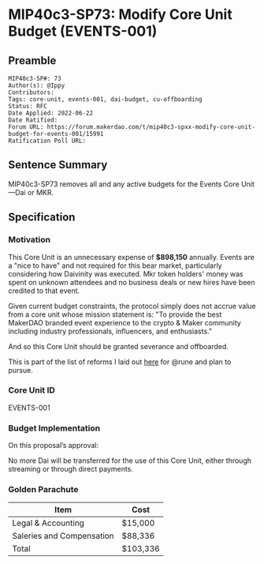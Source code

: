 # MIP40c3-SP73: Modify Core Unit Budget (EVENTS-001)

## Preamble

```
MIP40c3-SP#: 73
Author(s): @Ippy
Contributors:
Tags: core-unit, events-001, dai-budget, cu-offboarding
Status: RFC
Date Applied: 2022-06-22
Date Ratified: 
Forum URL: https://forum.makerdao.com/t/mip40c3-spxx-modify-core-unit-budget-for-events-001/15991
Ratification Poll URL: 
```

## Sentence Summary

MIP40c3-SP73 removes all and any active budgets for the Events Core Unit—Dai or MKR.

## Specification

### Motivation

This Core Unit is an unnecessary expense of **$898,150** annually. Events are a "nice to have" and not required for this bear market, particularly considering how Daivinity was executed. Mkr token holders' money was spent on unknown attendees and no business deals or new hires have been credited to that event.

Given current budget constraints, the protocol simply does not accrue value from a core unit whose mission statement is: "To provide the best MakerDAO branded event experience to the crypto & Maker community including industry professionals, influencers, and enthusiasts."

And so this Core Unit should be granted severance and offboarded.

This is part of the list of reforms I laid out [here](https://forum.makerdao.com/t/decentralized-voter-committees-wednesday-and-thursday-9pm-cest-getting-real-edition/15777/38?u=ippy) for @rune and plan to pursue.

### Core Unit ID

EVENTS-001

### Budget Implementation

On this proposal’s approval:

No more Dai will be transferred for the use of this Core Unit, either through streaming or through direct payments.

### Golden Parachute

|Item|Cost|
|---|---|
|Legal & Accounting|$15,000|
|Saleries and Compensation|$88,336|
|Total|$103,336|
